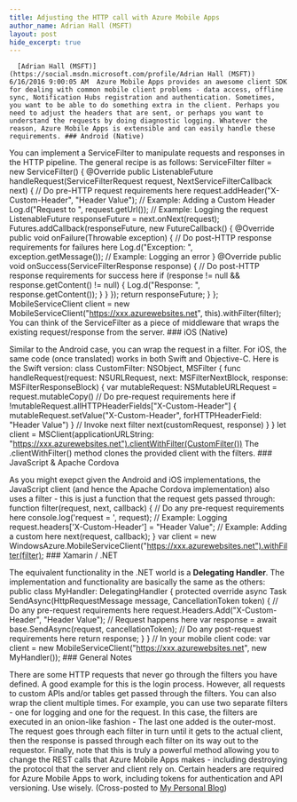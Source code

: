 ```yaml
---
title: Adjusting the HTTP call with Azure Mobile Apps
author_name: Adrian Hall (MSFT)
layout: post
hide_excerpt: true
---
```

      [Adrian Hall (MSFT)](https://social.msdn.microsoft.com/profile/Adrian Hall (MSFT))  6/16/2016 9:00:05 AM  Azure Mobile Apps provides an awesome client SDK for dealing with common mobile client problems - data access, offline sync, Notification Hubs registration and authentication. Sometimes, you want to be able to do something extra in the client. Perhaps you need to adjust the headers that are sent, or perhaps you want to understand the requests by doing diagnostic logging. Whatever the reason, Azure Mobile Apps is extensible and can easily handle these requirements. ### Android (Native)

 You can implement a ServiceFilter to manipulate requests and responses in the HTTP pipeline. The general recipe is as follows:  ServiceFilter filter = new ServiceFilter() { @Override public ListenableFuture handleRequest(ServiceFilterRequest request, NextServiceFilterCallback next) { // Do pre-HTTP request requirements here request.addHeader("X-Custom-Header", "Header Value"); // Example: Adding a Custom Header Log.d("Request to ", request.getUrl()); // Example: Logging the request ListenableFuture responseFuture = next.onNext(request); Futures.addCallback(responseFuture, new FutureCallback() { @Override public void onFailure(Throwable exception) { // Do post-HTTP response requirements for failures here Log.d("Exception: ", exception.getMessage()); // Example: Logging an error } @Override public void onSuccess(ServiceFilterResponse response) { // Do post-HTTP response requirements for success here if (response != null && response.getContent() != null) { Log.d("Response: ", response.getContent()); } } }); return responseFuture; } }; MobileServiceClient client = new MobileServiceClient("https://xxx.azurewebsites.net", this).withFilter(filter);  You can think of the ServiceFilter as a piece of middleware that wraps the existing request/response from the server. ### iOS (Native)

 Similar to the Android case, you can wrap the request in a filter. For iOS, the same code (once translated) works in both Swift and Objective-C. Here is the Swift version:  class CustomFilter: NSObject, MSFilter { func handleRequest(request: NSURLRequest, next: MSFilterNextBlock, response: MSFilterResponseBlock) { var mutableRequest: NSMutableURLRequest = request.mutableCopy() // Do pre-request requirements here if !mutableRequest.allHTTPHeaderFields["X-Custom-Header"] { mutableRequest.setValue("X-Custom-Header", forHTTPHeaderField: "Header Value") } // Invoke next filter next(customRequest, response) } } let client = MSClient(applicationURLString: "https://xxx.azurewebsites.net").clientWithFilter(CustomFilter())  The .clientWithFilter() method clones the provided client with the filters. ### JavaScript & Apache Cordova

 As you might exepct given the Android and iOS implementations, the JavaScript client (and hence the Apache Cordova implementation) also uses a filter - this is just a function that the request gets passed through:  function filter(request, next, callback) { // Do any pre-request requirements here console.log('request = ', request); // Example: Logging request.headers['X-Custom-Header'] = "Header Value"; // Example: Adding a custom here next(request, callback); } var client = new WindowsAzure.MobileServiceClient("https://xxx.azurewebsites.net").withFilter(filter);  ### Xamarin / .NET

 The equivalent functionality in the .NET world is a **Delegating Handler**. The implementation and functionality are basically the same as the others:  public class MyHandler: DelegatingHandler { protected override async Task SendAsync(HttpRequestMessage message, CancellationToken token) { // Do any pre-request requirements here request.Headers.Add("X-Custom-Header", "Header Value"); // Request happens here var response = await base.SendAsync(request, cancellationToken); // Do any post-request requirements here return response; } } // In your mobile client code: var client = new MobileServiceClient("https://xxx.azurewebsites.net", new MyHandler());  ### General Notes

 There are some HTTP requests that never go through the filters you have defined. A good example for this is the login process. However, all requests to custom APIs and/or tables get passed through the filters. You can also wrap the client multiple times. For example, you can use two separate filters - one for logging and one for the request. In this case, the filters are executed in an onion-like fashion - The last one added is the outer-most. The request goes through each filter in turn until it gets to the actual client, then the response is passed through each filter on its way out to the requestor. Finally, note that this is truly a powerful method allowing you to change the REST calls that Azure Mobile Apps makes - including destroying the protocol that the server and client rely on. Certain headers are required for Azure Mobile Apps to work, including tokens for authentication and API versioning. Use wisely. (Cross-posted to [My Personal Blog](http://wp.me/p6gQt8-2ou))     